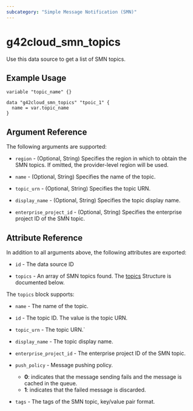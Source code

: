 ```yaml
---
subcategory: "Simple Message Notification (SMN)"
---
```


# g42cloud_smn_topics

Use this data source to get a list of SMN topics.

## Example Usage

```hcl
variable "topic_name" {}

data "g42cloud_smn_topics" "tpoic_1" {
  name = var.topic_name
}
```

## Argument Reference

The following arguments are supported:

* `region` - (Optional, String) Specifies the region in which to obtain the SMN topics. If omitted, the
  provider-level region will be used.

* `name` - (Optional, String) Specifies the name of the topic.

* `topic_urn` - (Optional, String) Specifies the topic URN.

* `display_name` - (Optional, String) Specifies the topic display name.

* `enterprise_project_id` - (Optional, String) Specifies the enterprise project ID of the SMN topic.

## Attribute Reference

In addition to all arguments above, the following attributes are exported:

* `id` - The data source ID

* `topics` - An array of SMN topics found. The [topics](#smn_topics) Structure is documented below.

<a name="smn_topics"></a>
The `topics` block supports:

* `name` - The name of the topic.

* `id` - The topic ID. The value is the topic URN.

* `topic_urn` - The topic URN.`

* `display_name` - The topic display name.

* `enterprise_project_id` - The enterprise project ID of the SMN topic.

* `push_policy` - Message pushing policy.
  + **0**: indicates that the message sending fails and the message is cached in the queue.
  + **1**: indicates that the failed message is discarded.

* `tags` - The tags of the SMN topic, key/value pair format.
